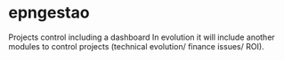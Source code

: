 # epngestao
Projects control including a dashboard
In evolution it will include another modules to control projects (technical evolution/ finance issues/ ROI).
